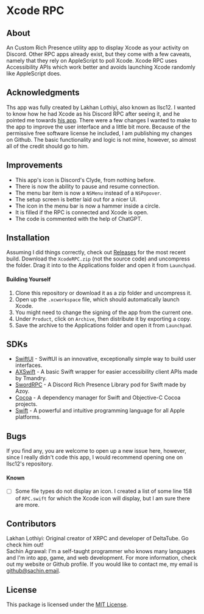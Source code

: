 # Xcode RPC

## About
An Custom Rich Presence utility app to display Xcode as your activity on Discord. Other RPC apps already exist, but they come with a few caveats, namely that they rely on AppleScript to poll Xcode. Xcode RPC uses Accessibility APIs which work better and avoids launching Xcode randomly like AppleScript does.

## Acknowledgments
Ths app was fully created by Lakhan Lothiyi, also known as llsc12. I wanted to know how he had Xcode as his Discord RPC after seeing it, and he pointed me towards [his app](https://github.com/llsc12/XRPC). There were a few changes I wanted to make to the app to improve the user interface and a little bit more. Because of the permissive free software license he included, I am publishing my changes on Github. The basic functionality and logic is not mine, however, so almost all of the credit should go to him. 

## Improvements
* This app's icon is Discord's Clyde, from nothing before.
* There is now the ability to pause and resume connection.
* The menu bar item is now a `NSMenu` instead of a `NSPopover`.
* The setup screen is better laid out for a nicer UI.
* The icon in the menu bar is now a hammer inside a circle.
* It is filled if the RPC is connected and Xcode is open.
* The code is commented with the help of ChatGPT.

## Installation
Assuming I did things correctly, check out [Releases](https://github.com/SachinSAgrawal/Xcode-RPC/releases) for the most recent build. Download the `XcodeRPC.zip` (not the source code) and uncompress the folder. Drag it into to the Applications folder and open it from `Launchpad`.

#### Building Yourself
1. Clone this repository or download it as a zip folder and uncompress it.
2. Open up the `.xcworkspace` file, which should automatically launch Xcode.
3. You might need to change the signing of the app from the current one.
4. Under `Product`, click on `Archive`, then distribute it by exporting a copy.
5. Save the archive to the Applications folder and open it from `Launchpad`.

## SDKs
* [SwiftUI](https://developer.apple.com/xcode/swiftui/) - SwiftUI is an innovative, exceptionally simple way to build user interfaces.
* [AXSwift](https://github.com/tmandry/AXSwift) - A basic Swift wrapper for easier accessibility client APIs made by Tmandry.
* [SwordRPC](https://github.com/Azoy/SwordRPC) - A Discord Rich Presence Library pod for Swift made by Azoy.
* [Cocoa](https://cocoapods.org/) - A dependency manager for Swift and Objective-C Cocoa projects.
* [Swift](https://developer.apple.com/swift/) - A powerful and intuitive programming language for all Apple platforms.

## Bugs
If you find any, you are welcome to open up a new issue here, however, since I really didn't code this app, I would recommend opening one on llsc12's repository. 

#### Known
- [ ] Some file types do not display an icon. I created a list of some line 158 of `RPC.swift` for which the Xcode icon will display, but I am sure there are more.

## Contributors
Lakhan Lothiyi: Original creator of XRPC and developer of DeltaTube. Go check him out! <br>
Sachin Agrawal: I'm a self-taught programmer who knows many languages and I'm into app, game, and web development. For more information, check out my website or Github profile. If you would like to contact me, my email is [github@sachin.email](mailto:github@sachin.email).

## License
This package is licensed under the [MIT License](LICENSE.txt).
